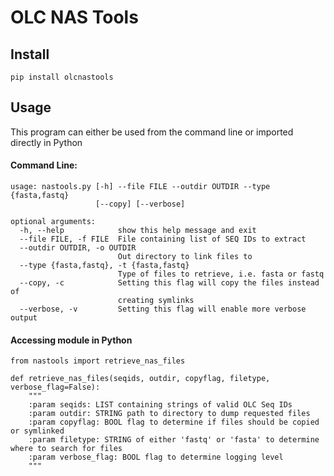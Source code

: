 # OLC NAS Tools

## Install
```
pip install olcnastools
```

## Usage
This program can either be used from the command line or imported directly in Python

#### Command Line:
```
usage: nastools.py [-h] --file FILE --outdir OUTDIR --type {fasta,fastq}
                   [--copy] [--verbose]

optional arguments:
  -h, --help            show this help message and exit
  --file FILE, -f FILE  File containing list of SEQ IDs to extract
  --outdir OUTDIR, -o OUTDIR
                        Out directory to link files to
  --type {fasta,fastq}, -t {fasta,fastq}
                        Type of files to retrieve, i.e. fasta or fastq
  --copy, -c            Setting this flag will copy the files instead of
                        creating symlinks
  --verbose, -v         Setting this flag will enable more verbose output

```

#### Accessing module in Python
```from nastools import retrieve_nas_files```

```
def retrieve_nas_files(seqids, outdir, copyflag, filetype, verbose_flag=False):
    """
    :param seqids: LIST containing strings of valid OLC Seq IDs
    :param outdir: STRING path to directory to dump requested files
    :param copyflag: BOOL flag to determine if files should be copied or symlinked
    :param filetype: STRING of either 'fastq' or 'fasta' to determine where to search for files
    :param verbose_flag: BOOL flag to determine logging level
    """
```
